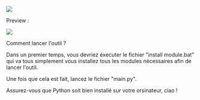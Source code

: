 <img src = "https://wallpaperaccess.com/full/793.png">

Preview : 

<img src = "https://prnt.sc/P_t_tUbraHMC">

Comment lancer l'outil ? 

Dans un premier temps, vous devriez éxecuter le fichier "install module.bat" qui va tous simplement vous installez tous les modules nécessaires afin de lancer l'outil.

Une fois que cela est fait, lancez le fichier "main.py".

Assurez-vous que Python soit bien installé sur votre orsinateur, ciao !

